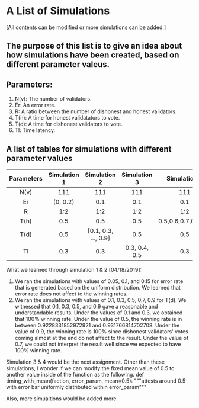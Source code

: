
# A List of Simulations 
[All contents can be modified or more simulations can be added.]

## The purpose of this list is to give an idea about how simulations have been created, based on different parameter valeus.

## Parameters:
1. N(v): The number of validators.
2. Er:   An error rate.
3. R:    A ratio between the number of dishonest and honest validators.
4. T(h): A time for honest validatators to vote.
5. T(d): A time for dishonest validators to vote.
6. Tl:   Time latency.

## A list of tables for simulations with different parameter values
|Parameters | Simulation 1         | Simulation 2         | Simulation 3         | Simulation 4         |
|:---------:|:--------------------:|:--------------------:|:--------------------:|:--------------------:|
|N(v)       |      111             |      111             |      111             |      111             |
|Er         |    (0, 0.2)          |      0.1             |      0.1             |      0.1             |
|R          |      1:2             |      1:2             |      1:2             |      1:2             |
|T(h)       |      0.5             |      0.5             |      0.5             | 0.5,0.6,0.7,0.8,0.9  |
|T(d)       |      0.5             | [0.1, 0.3, ..., 0.9] |      0.5             |      0.5             |
|Tl         |      0.3             |      0.3             |    0.3, 0.4, 0.5     |      0.3             |

What we learned through simulation 1 & 2 [04/18/2019]:
1. We ran the simulations with values of 0.05, 0.1, and 0.15 for error rate that is
  generated based on the uniform distribution.
  We learned that error rate does not affect to the winning rates.
2. We ran the simulations with values of 0.1, 0.3, 0.5, 0.7, 0.9 for T(d).
  We witnessed that 0.1, 0.3, 0.5, and 0.9 gave a reasonable and understandable results.
  Under the values of 0.1 and 0.3, we obtained that 100% winning rate.
  Under the value of 0.5, the winning rate is in between 0.9228331852972921 and 0.931766814702708.
  Under the value of 0.9, the winning rate is 100% since dishonest validators' votes
  coming almost at the end do not affect to the result.
  Under the value of 0.7, we could not interpret the result well since we expected to have 100% winning rate.

Simulation 3 & 4 would be the next assignment.
Other than these simulations, I wonder if we can modify the fixed mean value of 0.5 to another value inside of the function as the following.
 def timing_with_mean(faction, error_param, mean=0.5):
 """attests around 0.5 with error bar uniformly distributed within error_param"""
 
Also, more simualtions would be added more.
